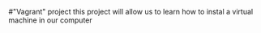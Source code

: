 #"Vagrant" project
this project will allow us to learn how to instal a virtual machine in our computer
